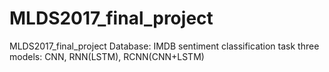 # MLDS2017_final_project
MLDS2017_final_project
Database: IMDB sentiment classification task
three models: CNN, RNN(LSTM), RCNN(CNN+LSTM) 
